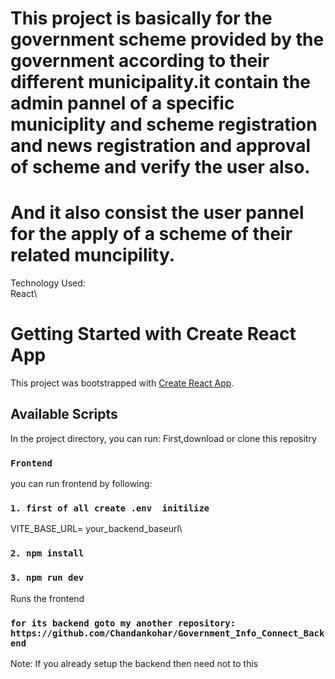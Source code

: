# This project is basically for the government scheme provided by the government according to their different municipality.it contain the admin pannel of a specific municiplity and scheme registration and news registration and approval of scheme and verify the user also.
# And it also consist the user pannel for the apply of a scheme of their related muncipility.
Technology Used:\
React\


# Getting Started with Create React App

This project was bootstrapped with [Create React App](https://github.com/facebook/create-react-app).

## Available Scripts
In the project directory, you can run:
First,download or clone this repositry

### `Frontend`
you can run frontend by following:
### `1. first of all create .env  initilize`
VITE_BASE_URL= your_backend_baseurl\

### `2. npm install`

### `3. npm run dev`
Runs the frontend

### `for its backend goto my another repository: https://github.com/Chandankohar/Government_Info_Connect_Backend `
Note: If you already setup the backend then need not to this


